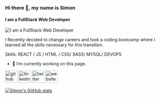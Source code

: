 ### Hi there 👋, my name is Simon
#### I am a FullStack Web Developer
![I am a FullStack Web Developer](https://arturssmirnovs.github.io/github-profile-readme-generator/images/banner.png)

I Recently decided to change careers and took a coding bootcamp where I learned all the skills necessary for this transition.

Skills:  REACT / JS / HTML / CSS/ SASS/ MYSQL/ DEVOPS

- 🔭 I’m currently working on this page. 


[<img src='https://cdn.jsdelivr.net/npm/simple-icons@3.0.1/icons/github.svg' alt='github' height='40'>](https://github.com/https://github.com/simontcodes)  [<img src='https://cdn.jsdelivr.net/npm/simple-icons@3.0.1/icons/linkedin.svg' alt='linkedin' height='40'>](https://www.linkedin.com/in/https://www.linkedin.com/in/simon-tang-arias//)  [<img src='https://cdn.jsdelivr.net/npm/simple-icons@3.0.1/icons/twitter.svg' alt='twitter' height='40'>](https://twitter.com/https://twitter.com/simon_codes)  [<img src='https://cdn.jsdelivr.net/npm/simple-icons@3.0.1/icons/icloud.svg' alt='website' height='40'>](simontang.codes)  

[![Simon's GitHub stats](https://github-readme-stats.vercel.app/api?username=simontcodes)](https://github.com/anuraghazra/github-readme-stats)

